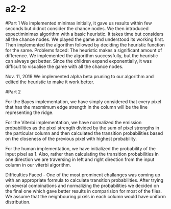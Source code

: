 # a2-2

#Part 1
We implemented minimax initially, it gave us results within few seconds but didnot consider the chance nodes.
We then introduced expectiminimax algorithm with a basic heuristic. It takes time but considers all the chance nodes.
We played the game and understood its working first. Then implemented the algorithm followed by deciding the heuristic function for the same.
Problems faced:
The heuristic makes a significant amount of difference. We implemented the algorithm successfully, but the heuristic can always get better.
Since the children expand exponentially, it was difficult to visualise the game with all the chance nodes.

Nov. 11, 2019
We implemented alpha beta pruning to our algorithm and edited the heuristic to make it work better. 



#Part 2

For the Bayes implementation, we have simply considered that every pixel that has the maxmimum edge strength in the column will be the line representing the ridge.

For the Viterbi implementation, we have normalized the emission probabilities as the pixel strength divided by the sum of pixel strengths in the particular column and then calculated the transition probabilities based on the closeness of the previous pixel with highest probability.

For the human implementation, we have initialized the probability of the input pixel as 1. Also, rather than calculating the transition probabilities in one direction we are traversing in left and right direction from the input column in our viterbi algorithm.

Difficulties Faced -
One of the most prominent challanges was coming up with an appropriate formula to calculate transition probabilities. After trying on several combinations and normalizing the probabilities we decided on the final one which gave better results in comparision for most of the files. We assume that the neighbouring pixels in each column would have uniform distribution.
